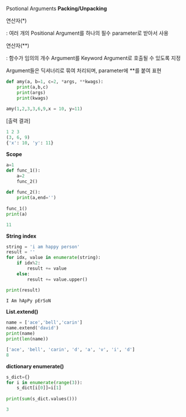 Psotional Arguments **Packing/Unpacking**

연산자(*) 

: 여러 개의 Positional Argument를 하나의 필수 parameter로 받아서 사용

연산자(**)

: 함수가 임의의 개수 Argument를 Keyword Argument로 호출될 수 있도록 지정

Argument들은 딕셔너리로 묶여 처리되며, parameter에 **를 붙여 표현

```python
def amy(a, b=1, c=2, *args, **kwags):
    print(a,b,c)
    print(args)
    print(kwags)
    
amy(1,2,3,3,6,9,x = 10, y=11)
```

[출력 결과]

```python
1 2 3
(3, 6, 9)
{'x': 10, 'y': 11}
```



**Scope**

```python
a=1
def func_1():
    a=2
    func_2()
    
def func_2():
    print(a,end='')
    
func_1()
print(a)
```

```python
11
```



**String index**

```python
string = 'i am happy person'
result = ''
for idx, value in enumerate(string):
    if idx%2:
        result += value
    else:
        result += value.upper()

print(result)
```

```python
I Am hApPy pErSoN
```



**List.extend()**

```python
name = ['ace','bell','carin']
name.extend('david')
print(name)
print(len(name))
```

```python
['ace', 'bell', 'carin', 'd', 'a', 'v', 'i', 'd']
8
```



**dictionary enumerate()**

```python
s_dict={}
for i in enumerate(range(3)):
    s_dict[i[0]]=i[1]
    
print(sum(s_dict.values()))
```

```python
3
```

